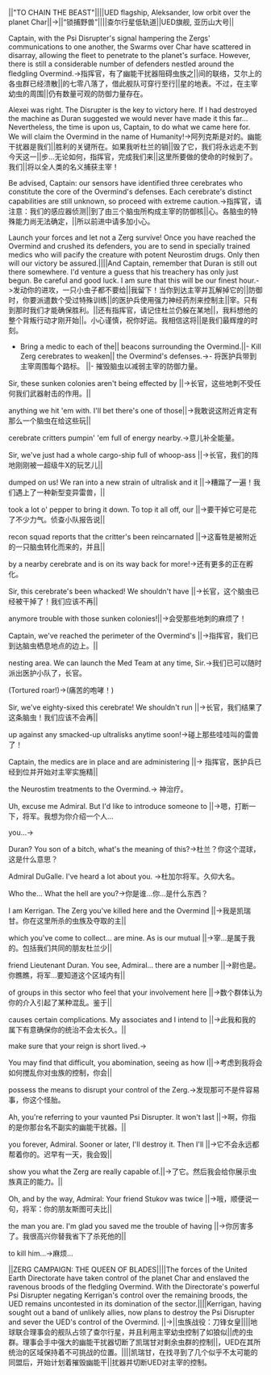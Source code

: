 ||"TO CHAIN THE BEAST"||||UED flagship, Aleksander, low orbit over the planet Char||->||“锁捕野兽”||||查尔行星低轨道||UED旗舰, 亚历山大号||

Captain, with the Psi Disrupter's signal hampering the Zergs' communications to one another, the Swarms over Char have scattered in disarray, allowing the fleet to penetrate to the planet's surface. However, there is still a considerable number of defenders nestled around the fledgling Overmind.->指挥官，有了幽能干扰器阻碍虫族之||间的联络，艾尔上的各虫群已经溃散||的七零八落了，借此舰队可穿行至行||星的地表。不过，在主宰幼虫的周围||仍有数量可观的防御力量存在。

Alexei was right. The Disrupter is the key to victory here. If I had destroyed the machine as Duran suggested we would never have made it this far... Nevertheless, the time is upon us, Captain, to do what we came here for. We will claim the Overmind in the name of Humanity!->阿列克斯是对的。幽能干扰器是我们||胜利的关键所在。如果我听杜兰的销||毁了它，我们将永远走不到今天这一||步…无论如何，指挥官，完成我们来||这里所要做的使命的时候到了。我们||将以全人类的名义捕获主宰！

Be advised, Captain: our sensors have identified three cerebrates who constitute the core of the Overmind's defenses. Each cerebrate's distinct capabilities are still unknown, so proceed with extreme caution.->指挥官，请注意：我们的感应器侦测||到了由三个脑虫所构成主宰的防御核||心。各脑虫的特殊能力尚无法确定，||所以前进中请多加小心。

Launch your forces and let not a Zerg survive! Once you have reached the Overmind and crushed its defenders, you are to send in specially trained medics who will pacify the creature with potent Neurostim drugs. Only then will our victory be assured.||||And Captain, remember that Duran is still out there somewhere. I'd venture a guess that his treachery has only just begun. Be careful and good luck. I am sure that this will be our finest hour.->发动你的进攻，一只小虫子都不要给||我留下！当你到达主宰并瓦解掉它的||防御时，你要派遣数个受过特殊训练||的医护兵使用强力神经药剂来控制主||宰。只有到那时我们才能确保胜利。||还有指挥官，请记住杜兰仍躲在某地||，我料想他的整个背叛行动才刚开始||。小心谨慎，祝你好运。我相信这将||是我们最辉煌的时刻。

- Bring a medic to each of the||  beacons surrounding the Overmind.||- Kill Zerg cerebrates to weaken||  the Overmind's defenses.->- 将医护兵带到主宰周围每个路标。 ||- 摧毁脑虫以减弱主宰的防御力量。

Sir, these sunken colonies aren't being effected by ||->长官，这些地刺不受任何我们武器射击的作用。||

anything we hit 'em with. I'll bet there's one of those||->我敢说这附近肯定有那么一个脑虫在给这些玩||

cerebrate critters pumpin' 'em full of energy nearby.->意儿补全能量。

Sir, we've just had a whole cargo-ship full of whoop-ass ||->长官，我们的阵地刚刚被一超级牛X的玩艺儿||

dumped on us! We ran into a new strain of ultralisk and it ||->糟蹋了一遍！我们遇上了一种新型变异雷兽，||

took a lot o' pepper to bring it down. To top it all off, our ||->要干掉它可是花了不少力气。侦查小队报告说||

recon squad reports that the critter's been reincarnated ||->这畜牲是被附近的一只脑虫转化而来的，并且||

by a nearby cerebrate and is on its way back for more!->还有更多的正在孵化。

Sir, this cerebrate's been whacked! We shouldn't have ||->长官，这个脑虫已经被干掉了！我们应该不再||

anymore trouble with those sunken colonies!||->会受那些地刺的麻烦了！

Captain, we've reached the perimeter of the Overmind's ||->指挥官，我们已到达脑虫栖息地点的边上。||

nesting area. We can launch the Med Team at any time, Sir.->我们已可以随时派出医护小队了，长官。

(Tortured roar!)->(痛苦的咆哮！)

Sir, we've eighty-sixed this cerebrate! We shouldn't run ||->长官，我们结果了这条脑虫！我们应该不会再||

up against  any smacked-up ultralisks anytime soon!->碰上那些哇哇叫的雷兽了！

 Captain, the medics are in place and are administering ||-> 指挥官，医护兵已经到位并开始对主宰实施精||

 the Neurostim treatments to the Overmind.-> 神治疗。

Uh, excuse me Admiral. But I'd like to introduce someone to ||->嗯，打断一下，将军。我想为你介绍一个人…

you...-> 

Duran? You son of a bitch, what's the meaning of this?->杜兰？你这个混球，这是什么意思？

Admiral DuGalle. I've heard a lot about you. ->杜加尔将军。久仰大名。

Who the... What the hell are you?->你是谁…你…是什么东西？

I am Kerrigan. The Zerg you've killed here and the Overmind ||->我是凯瑞甘。你在这里所杀的虫族及夺取的主||

which you've come to collect... are mine. As is our mutual ||->宰…是属于我的。包括我们共同的朋友杜兰少||

friend Lieutenant Duran. You see, Admiral... there are a number ||->尉也是。你瞧瞧，将军…要知道这个区域内有||

of groups in this sector who feel that your involvement here ||->数个群体认为你的介入引起了某种混乱。鉴于||

causes certain complications. My associates and I intend to ||->此我和我的属下有意确保你的统治不会太长久。||

make sure that your reign is short lived.->

You may find that difficult, you abomination, seeing as how I||->考虑到我将会如何搅乱你对虫族的控制，你会||

possess the means to disrupt your control of the Zerg.->发现那可不是件容易事，你这个怪胎。

Ah, you're referring to your vaunted Psi Disrupter. It won't last ||->啊，你指的是你那台名不副实的幽能干扰器。||

you forever, Admiral. Sooner or later, I'll destroy it. Then I'll ||->它不会永远都帮着你的。迟早有一天，我会毁||

show you what the Zerg are really capable of.||->了它。然后我会给你展示虫族真正的能力。||

Oh, and by the way, Admiral: Your friend Stukov was twice ||->哦，顺便说一句，将军：你的朋友斯图可夫比||

the man you are. I'm glad you saved me the trouble of having ||->你厉害多了。我很高兴你替我省下了杀死他的||

to kill him...->麻烦…

||ZERG CAMPAIGN: THE QUEEN OF BLADES||||The forces of the United Earth Directorate have taken control of the planet Char and enslaved the ravenous broods of the fledgling Overmind. With the Directorate's powerful Psi Disrupter negating Kerrigan's control over the remaining broods, the UED remains uncontested in its domination of the sector.||||Kerrigan, having sought out a band of unlikely allies, now plans to destroy the Psi Disrupter and sever the UED's control of the Overmind. ||->||虫族战役：刀锋女皇||||地球联合理事会的舰队占领了查尔行星，并且利用主宰幼虫控制了如狼似||虎的虫群。理事会手中强大的幽能干扰器切断了凯瑞甘对剩余虫群的控制||，UED在其所统治的区域保持着不可挑战的位置。||||凯瑞甘，在找寻到了几个似乎不太可能的同盟后，开始计划着摧毁幽能干||扰器并切断UED对主宰的控制。

